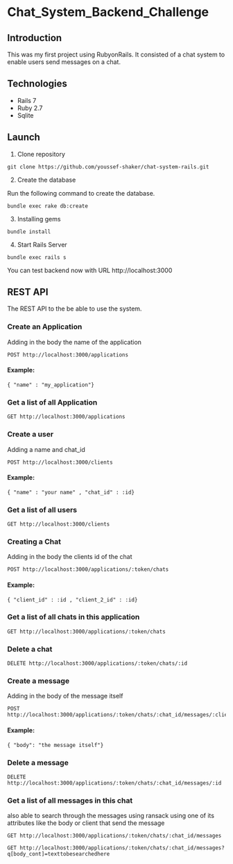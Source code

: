 # Chat_System_Backend_Challenge

## Introduction
This was my first project using RubyonRails. It consisted of a chat system to enable users send messages on a chat.

## Technologies
* Rails 7
* Ruby 2.7
* Sqlite

## Launch

1. Clone repository
  ```
  git clone https://github.com/youssef-shaker/chat-system-rails.git
  ```


2. Create the database

 Run the following command to create the database.

 ```
 bundle exec rake db:create
 ```
3. Installing gems

```
bundle install
```

4. Start Rails Server
 
 ```
 bundle exec rails s
 ```

 You can test backend now with URL http://localhost:3000

 ## REST API
  The REST API to the be able to use the system.

### Create an Application
Adding in the body the name of the application
```
POST http://localhost:3000/applications
```
#### Example:
```
{ "name" : "my_application"}
```

### Get a list of all Application
```
GET http://localhost:3000/applications
```

### Create a user
Adding a name and chat_id
```
POST http://localhost:3000/clients
```
#### Example:
```
{ "name" : "your name" , "chat_id" : :id}
```

### Get a list of all users
```
GET http://localhost:3000/clients
```

### Creating a Chat
Adding in the body the clients id of the chat
```
POST http://localhost:3000/applications/:token/chats
```
#### Example:
```
{ "client_id" : :id , "client_2_id" : :id}
```

### Get a list of all chats in this application
```
GET http://localhost:3000/applications/:token/chats
```

### Delete a chat
```
DELETE http://localhost:3000/applications/:token/chats/:id
```

### Create a message
Adding in the body of the message itself
```
POST http://localhost:3000/applications/:token/chats/:chat_id/messages/:client_id
```
#### Example:
```
{ "body": "the message itself"}
```

### Delete a message
```
DELETE http://localhost:3000/applications/:token/chats/:chat_id/messages/:id
```

### Get a list of all messages in this chat
also able to search through the messages using ransack using one of its attributes like the body or client that send the message
```
GET http://localhost:3000/applications/:token/chats/:chat_id/messages

GET http://localhost:3000/applications/:token/chats/:chat_id/messages?q[body_cont]=texttobesearchedhere
```









